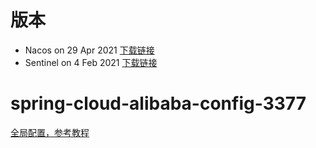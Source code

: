 # 版本
- Nacos on 29 Apr 2021 [下载链接](https://github.com/alibaba/nacos/tags)
- Sentinel  on 4 Feb 2021 [下载链接](https://github.com/alibaba/Sentinel/tags)

# spring-cloud-alibaba-config-3377
[全局配置，参考教程](https://mrbird.cc/Spring-Cloud-Alibaba-Nacos%E9%85%8D%E7%BD%AE%E4%B8%AD%E5%BF%83.html)

